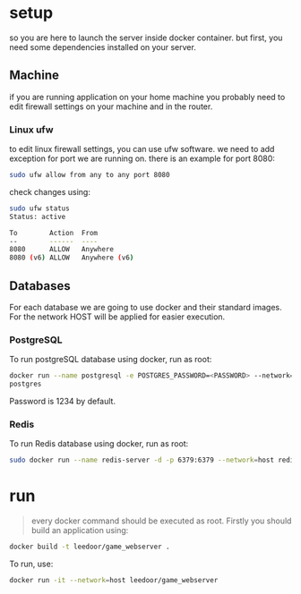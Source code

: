 # setup
so you are here to launch the server inside docker container. but first, you need some dependencies installed on your server.
## Machine
if you are running application on your home machine you probably need to edit firewall settings on your machine and in the router.
### Linux ufw
to edit linux firewall settings, you can use ufw software. we need to add exception for port we are running on. there is an example for port 8080:
```bash
sudo ufw allow from any to any port 8080
```
check changes using:
```bash
sudo ufw status
Status: active

To        Action  From
--        ------  ----
8080      ALLOW   Anywhere                 
8080 (v6) ALLOW   Anywhere (v6)
```
## Databases
For each database we are going to use docker and their standard images. For the network HOST will be applied for easier execution.
### PostgreSQL
To run postgreSQL database using docker, run as root: 
```bash
docker run --name postgresql -e POSTGRES_PASSWORD=<PASSWORD> --network=host -d 
postgres
```
Password is 1234 by default.

### Redis
To run Redis database using docker, run as root:
```bash
sudo docker run --name redis-server -d -p 6379:6379 --network=host redis --bind 127.0.0.1
```

# run
> every docker command should be executed as root.
Firstly you should build an application using:
```bash
docker build -t leedoor/game_webserver .
```
To run, use: 
```bash
docker run -it --network=host leedoor/game_webserver
```
